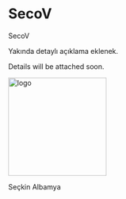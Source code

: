# SecoV
SecoV

Yakında detaylı açıklama eklenek.

Details will be attached soon.

<img width="198" alt="logo" src="https://github.com/seckinalbamya/SecoV/assets/43293467/e42b3ed6-59de-425c-98b8-800f4143024e">

Seçkin Albamya
